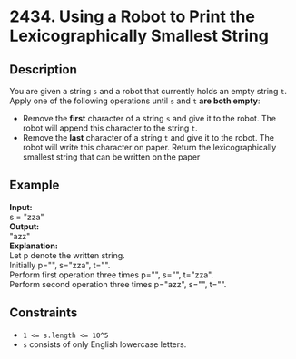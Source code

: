 # 2434. Using a Robot to Print the Lexicographically Smallest String

## Description

You are given a string `s` and a robot that currently holds an empty string `t`. Apply one of the following operations until `s` and `t` **are both empty**:

- Remove the **first** character of a string `s` and give it to the robot. The robot will append this character to the string `t`.
- Remove the **last** character of a string `t` and give it to the robot. The robot will write this character on paper.
Return the lexicographically smallest string that can be written on the paper

## Example

**Input:**  
s = "zza"
<br>
**Output:**
<br>
"azz"
<br>
**Explanation:**
<br>
Let p denote the written string.
<br>
Initially p="", s="zza", t="".
<br>
Perform first operation three times p="", s="", t="zza".
<br>
Perform second operation three times p="azz", s="", t="".

## Constraints

- `1 <= s.length <= 10^5`
- `s` consists of only English lowercase letters.
